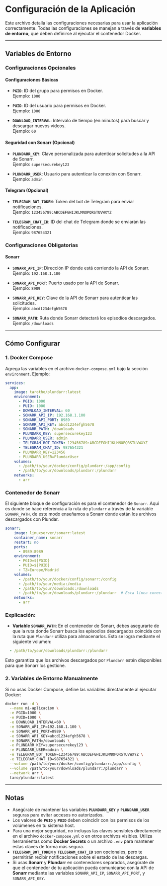 # **Configuración de la Aplicación**

Este archivo detalla las configuraciones necesarias para usar la aplicación correctamente. Todas las configuraciones se manejan a través de **variables de entorno**, que deben definirse al ejecutar el contenedor Docker.

---

## **Variables de Entorno**

### **Configuraciones Opcionales**

#### **Configuraciones Básicas**

- **`PGID`**: ID del grupo para permisos en Docker.  
  Ejemplo: `1000`

- **`PUID`**: ID del usuario para permisos en Docker.  
  Ejemplo: `1000`

- **`DOWNLOAD_INTERVAL`**: Intervalo de tiempo (en minutos) para buscar y descargar nuevos videos.  
  Ejemplo: `60`

#### **Seguridad con Sonarr (Opcional)**

- **`PLUNDARR_KEY`**: Clave personalizada para autenticar solicitudes a la API de Sonarr.  
  Ejemplo: `supersecurekey123`

- **`PLUNDARR_USER`**: Usuario para autenticar la conexión con Sonarr.  
  Ejemplo: `admin`

#### **Telegram (Opcional)**

- **`TELEGRAM_BOT_TOKEN`**: Token del bot de Telegram para enviar notificaciones.  
  Ejemplo: `123456789:ABCDEFGHIJKLMNOPQRSTUVWXYZ`

- **`TELEGRAM_CHAT_ID`**: ID del chat de Telegram donde se enviarán las notificaciones.  
  Ejemplo: `987654321`

### **Configuraciones Obligatorias**

#### **Sonarr**

- **`SONARR_API_IP`**: Dirección IP donde está corriendo la API de Sonarr.  
  Ejemplo: `192.168.1.100`

- **`SONARR_API_PORT`**: Puerto usado por la API de Sonarr.  
  Ejemplo: `8989`

- **`SONARR_API_KEY`**: Clave de la API de Sonarr para autenticar las solicitudes.  
  Ejemplo: `abcd1234efgh5678`

- **`SONARR_PATH`**: Ruta donde Sonarr detectará los episodios descargados.  
  Ejemplo: `/downloads`

---

## **Cómo Configurar**

### 1. **Docker Compose**  
Agrega las variables en el archivo `docker-compose.yml` bajo la sección `environment`. Ejemplo:

```yaml
services:
  app:
    image: tarotho/plundarr:latest
    environment:
      - PGID: 1000
      - PUID: 1000
      - DOWNLOAD_INTERVAL: 60
      - SONARR_API_IP: 192.168.1.100
      - SONARR_API_PORT: 8989
      - SONARR_API_KEY: abcd1234efgh5678
      - SONARR_PATH: /downloads
      - PLUNDARR_KEY: supersecurekey123
      - PLUNDARR_USER: admin
      - TELEGRAM_BOT_TOKEN: 123456789:ABCDEFGHIJKLMNOPQRSTUVWXYZ
      - TELEGRAM_CHAT_ID: 987654321
      - PLUNDARR_KEY=123456
      - PLUNDARR_USER=PlundarUser
    volumes:
      - /path/to/your/docker/config/plundarr:/app/config
      - /path/to/your/downloads/plundarr:/plundarr
    networks:
      - arr
```
### Contenedor de Sonarr

El siguiente bloque de configuración es para el contenedor de `Sonarr`. Aquí es donde se hace referencia a la ruta de `plundarr` a través de la variable `SONARR_PATH`, de este modo enseñamos a Sonarr donde están los archivos descargados con Plundar.

```yaml
sonarr:
    image: linuxserver/sonarr:latest
    container_name: sonarr
    restart: no
    ports:
      - 8989:8989
    environment:
      - PGID=${PGID}
      - PUID=${PUID}
      - TZ=Europe/Madrid
    volumes:
      - /path/to/your/docker/config/sonarr:/config
      - /path/to/your/media:/media
      - /path/to/your/downloads:/downloads
      - /path/to/your/downloads/plundarr:/plundarr  # Esta línea conecta la carpeta de Plundarr con Sonarr
    networks:
      - arr
```
### Explicación:

- **Variable `SONARR_PATH`**: En el contenedor de Sonarr, debes asegurarte de que la ruta donde Sonarr busca los episodios descargados coincida con la ruta que `Plundarr` utiliza para almacenarlos. Esto se logra mediante el siguiente volumen:
```yaml
  - /path/to/your/downloads/plundarr:/plundarr
```
  Esto garantiza que los archivos descargados por `Plundarr` estén disponibles para que Sonarr los gestione.

### 2. **Variables de Entorno Manualmente**  
Si no usas Docker Compose, define las variables directamente al ejecutar Docker:

```bash
docker run -d \
  --name mi-aplicacion \
  -e PGID=1000 \
  -e PUID=1000 \
  -e DOWNLOAD_INTERVAL=60 \
  -e SONARR_API_IP=192.168.1.100 \
  -e SONARR_API_PORT=8989 \
  -e SONARR_API_KEY=abcd1234efgh5678 \
  -e SONARR_PATH=/downloads \
  -e PLUNDARR_KEY=supersecurekey123 \
  -e PLUNDARR_USER=admin \
  -e TELEGRAM_BOT_TOKEN=123456789:ABCDEFGHIJKLMNOPQRSTUVWXYZ \
  -e TELEGRAM_CHAT_ID=987654321 \
  --volume /path/to/your/docker/config/plundarr:/app/config \
  --volume /path/to/your/downloads/plundarr:/plundarr \
  --network arr \
  taro/plundarr:latest
```

---

## **Notas**

- Asegúrate de mantener las variables **`PLUNDARR_KEY`** y **`PLUNDARR_USER`** seguras para evitar accesos no autorizados.
- Los valores de **`PGID`** y **`PUID`** deben coincidir con los permisos de los volúmenes en tu sistema host.
- Para una mejor seguridad, no incluyas las claves sensibles directamente en el archivo `docker-compose.yml` o en otros archivos visibles. Utiliza herramientas como **Docker Secrets** o un archivo `.env` para mantener estas claves de forma más segura.
- **`TELEGRAM_BOT_TOKEN`** y **`TELEGRAM_CHAT_ID`** son opcionales, pero te permitirán recibir notificaciones sobre el estado de las descargas.
- Si usas **Sonarr** y **Plundarr** en contenedores separados, asegúrate de que el contenedor de tu aplicación pueda comunicarse con la API de **Sonarr** mediante las variables `SONARR_API_IP`, `SONARR_API_PORT`, y `SONARR_API_KEY`.

